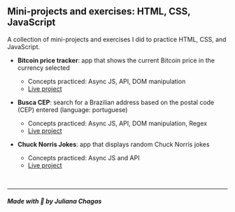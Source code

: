 ## Mini-projects and exercises: HTML, CSS, JavaScript

A collection of mini-projects and exercises I did to practice HTML, CSS, and JavaScript.

- **Bitcoin price tracker**: app that shows the current Bitcoin price in the currency selected
  - Concepts practiced: Async JS, API, DOM manipulation
  - [Live project](https://codepen.io/julianachagas/full/ExEmWaO)

- **Busca CEP**: search for a Brazilian address based on the postal code (CEP) entered (language: portuguese)
  - Concepts practiced: Async JS, API, DOM manipulation, Regex
  - [Live project](https://codepen.io/julianachagas/full/oNqWZbK)
  
- **Chuck Norris Jokes**: app that displays random Chuck Norris jokes
  - Concepts practiced: Async JS and API
  - [Live project](https://codepen.io/julianachagas/full/rNdmyxZ)

<br>

---

##### Made with 💜 by Juliana Chagas
